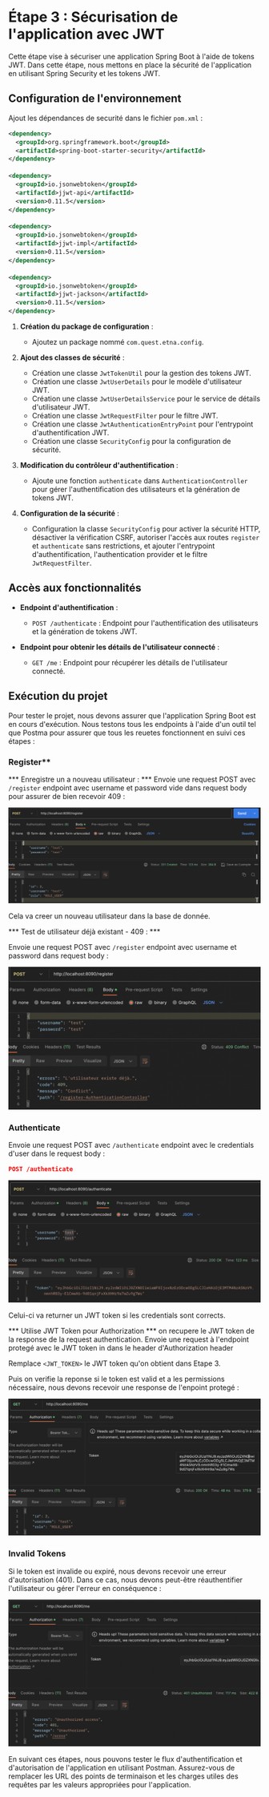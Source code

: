 
# Étape 3 : Sécurisation de l'application avec JWT

Cette étape vise à sécuriser une application Spring Boot à l'aide de tokens JWT. Dans cette étape, nous mettons en place la sécurité de l'application en utilisant Spring Security et les tokens JWT.

## Configuration de l'environnement

Ajout les dépendances de securité dans le fichier `pom.xml` :

```xml
<dependency>
  <groupId>org.springframework.boot</groupId>
  <artifactId>spring-boot-starter-security</artifactId>
</dependency>

<dependency>
  <groupId>io.jsonwebtoken</groupId>
  <artifactId>jjwt-api</artifactId>
  <version>0.11.5</version>
</dependency>

<dependency>
  <groupId>io.jsonwebtoken</groupId>
  <artifactId>jjwt-impl</artifactId>
  <version>0.11.5</version>
</dependency>

<dependency>
  <groupId>io.jsonwebtoken</groupId>
  <artifactId>jjwt-jackson</artifactId>
  <version>0.11.5</version>
</dependency>
```


1. **Création du package de configuration** :
   - Ajoutez un package nommé `com.quest.etna.config`.
   
2. **Ajout des classes de sécurité** :
   - Création une classe `JwtTokenUtil` pour la gestion des tokens JWT.
   - Création une classe `JwtUserDetails` pour le modèle d'utilisateur JWT.
   - Création une classe `JwtUserDetailsService` pour le service de détails d'utilisateur JWT.
   - Création une classe `JwtRequestFilter` pour le filtre JWT.
   - Création une classe `JwtAuthenticationEntryPoint` pour l'entrypoint d'authentification JWT.
   - Création une classe `SecurityConfig` pour la configuration de sécurité.

3. **Modification du contrôleur d'authentification** :
   - Ajoute une fonction `authenticate` dans `AuthenticationController` pour gérer l'authentification des utilisateurs et la génération de tokens JWT.

4. **Configuration de la sécurité** :
   - Configuration la classe `SecurityConfig` pour activer la sécurité HTTP, désactiver la vérification CSRF, autoriser l'accès aux routes `register` et `authenticate` sans restrictions, et ajouter l'entrypoint d'authentification, l'authentication provider et le filtre `JwtRequestFilter`.

## Accès aux fonctionnalités

- **Endpoint d'authentification** :
  - `POST /authenticate` : Endpoint pour l'authentification des utilisateurs et la génération de tokens JWT.

- **Endpoint pour obtenir les détails de l'utilisateur connecté** :
  - `GET /me` : Endpoint pour récupérer les détails de l'utilisateur connecté.

## Exécution du projet

Pour tester le projet, nous devons assurer que l'application Spring Boot est en cours d'exécution. Nous testons tous les endpoints à l'aide d'un outil tel que Postma pour assurer que tous les reuetes fonctionnent en suivi ces étapes :

### Register** 

*** Enregistre un a nouveau utilisateur : ***
Envoie une request POST avec `/register` endpoint avec username et password vide dans request body pour assurer de bien recevoir 409 :



![alt text](imageReadme/Etape_3/register.png)

Cela va creer un nouveau utilisateur dans la base de donnée.

*** Test de utilisateur déjà existant - 409 : ***

Envoie une request POST avec `/register` endpoint avec username et password dans request body :

![alt text](imageReadme/Etape_3/register-409.png)


### Authenticate 
Envoie une request POST avec `/authenticate` endpoint avec le credentials d'user dans le request body :
```json
POST /authenticate
```
![alt text](imageReadme/Etape_3/authenticate.png)

Celui-ci va returner un JWT token si les credentials sont corrects.

*** Utilise JWT Token pour Authorization ***
on recupere le JWT token de la response de la request authentication.
Envoie une request à l'endpoint protegé avec le JWT token in dans le header d'Authorization header 

Remplace `<JWT_TOKEN>` le JWT token qu'on obtient dans Etape 3.

Puis on verifie la reponse si le token est valid et a les permissions nécessaire, nous devons recevoir une response de l'enpoint protegé : 

![alt text](imageReadme/Etape_3/me.png)


### Invalid Tokens
Si le token est invalide ou expiré, nous devons recevoir une erreur d'autorisation (401). Dans ce cas, nous devons peut-être réauthentifier l'utilisateur ou gérer l'erreur en conséquence :


![alt text](imageReadme/Etape_3/me-401.png)

En suivant ces étapes, nous pouvons tester le flux d'authentification et d'autorisation de l'application en utilisant Postman. Assurez-vous de remplacer les URL des points de terminaison et les charges utiles des requêtes par les valeurs appropriées pour l'application.